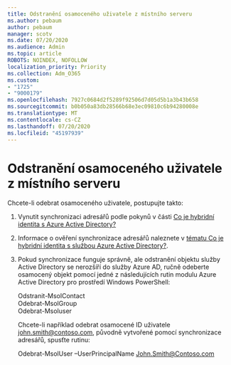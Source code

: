 ```yaml
---
title: Odstranění osamoceného uživatele z místního serveru
ms.author: pebaum
author: pebaum
manager: scotv
ms.date: 07/20/2020
ms.audience: Admin
ms.topic: article
ROBOTS: NOINDEX, NOFOLLOW
localization_priority: Priority
ms.collection: Adm_O365
ms.custom:
- "1725"
- "9000179"
ms.openlocfilehash: 7927c0684d2f5289f92506d7d05d5b1a3b43b658
ms.sourcegitcommit: b0b050a83db28566b68e3ec09810c6b94280008e
ms.translationtype: MT
ms.contentlocale: cs-CZ
ms.lasthandoff: 07/20/2020
ms.locfileid: "45197939"
---
```

# <a name="delete-orphaned-user-from-on-premises-server"></a>Odstranění osamoceného uživatele z místního serveru

Chcete-li odebrat osamoceného uživatele, postupujte takto:

1. Vynutit synchronizaci adresářů podle pokynů v části [Co je hybridní identita s Azure Active Directory?](https://technet.microsoft.com/library/jj151771.aspx#bkmk_synchronizedirectories)

2. Informace o ověření synchronizace adresářů naleznete v [tématu Co je hybridní identita s službou Azure Active Directory?](https://technet.microsoft.com/library/jj151797.aspx).

3. Pokud synchronizace funguje správně, ale odstranění objektu služby Active Directory se nerozšíří do služby Azure AD, ručně odeberte osamocený objekt pomocí jedné z následujících rutin modulu Azure Active Directory pro prostředí Windows PowerShell:

    Odstranit-MsolContact  
    Odebrat-MsolGroup  
    Odebrat-Msoluser

    Chcete-li například odebrat osamocené ID uživatele john.smith@contoso.com, původně vytvořené pomocí synchronizace adresářů, spusťte rutinu:

    Odebrat-MsolUser –UserPrincipalName John.Smith@Contoso.com